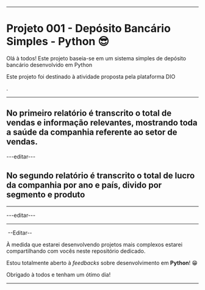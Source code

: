 <hr>
<h1>Projeto 001 - Depósito Bancário Simples - Python &#x1F60E;</h1>
<p>Olá à todos! Este projeto baseia-se em um sistema simples de depósito bancário desenvolvido em Python</p>
<p>Este projeto foi destinado à atividade proposta pela plataforma DIO</p>.
<hr>
<h2>No primeiro relatório é transcrito o total de vendas e informação relevantes, mostrando toda a saúde da companhia referente ao setor de vendas.</h2> ---editar---
<h2>No segundo relatório é transcrito o total de lucro da companhia por ano e país, divido por segmento e produto</h2><hr> ---editar---
<hr>
<img src=""> --Editar--
<p>À medida que estarei desenvolvendo projetos mais complexos estarei compartilhando com vocês neste repositório dedicado.</p>
<p>Estou totalmente aberto à <em>feedbacks</em> sobre desenvolvimento em <strong>Python</strong>! &#x1F601;</p>
<p>Obrigado à todos e tenham um ótimo dia!</p>
<hr>
